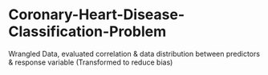 # Coronary-Heart-Disease-Classification-Problem
Wrangled Data, evaluated correlation &amp; data distribution between predictors &amp; response variable (Transformed to reduce bias)
